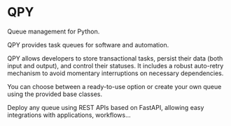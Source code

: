 # QPY
Queue management for Python.

QPY provides task queues for software and automation.

QPY allows developers to store transactional tasks, persist their data (both input and output), and control their statuses. It includes a robust auto-retry mechanism to avoid momentary interruptions on necessary dependencies.

You can choose between a ready-to-use option or create your own queue using the provided base classes.

Deploy any queue using REST APIs based on FastAPI, allowing easy integrations with applications, workflows...